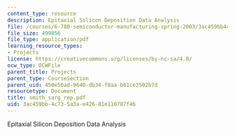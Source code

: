 ```yaml
---
content_type: resource
description: Epitaxial Silicon Deposition Data Analysis
file: /courses/6-780-semiconductor-manufacturing-spring-2003/3ac459bb4c735a3ae42681e116787f46_smith_sarg_rep.pdf
file_size: 499856
file_type: application/pdf
learning_resource_types:
- Projects
license: https://creativecommons.org/licenses/by-nc-sa/4.0/
ocw_type: OCWFile
parent_title: Projects
parent_type: CourseSection
parent_uid: 450e56ad-9640-db34-f8aa-b61ce3502b7d
resourcetype: Document
title: smith_sarg_rep.pdf
uid: 3ac459bb-4c73-5a3a-e426-81e116787f46
---
```

Epitaxial Silicon Deposition Data Analysis